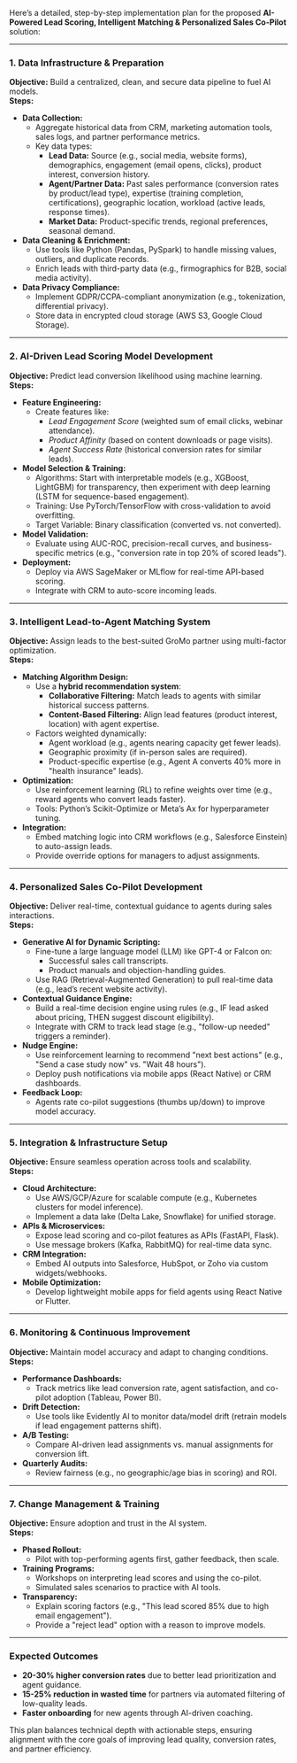 Here’s a detailed, step-by-step implementation plan for the proposed **AI-Powered Lead Scoring, Intelligent Matching & Personalized Sales Co-Pilot** solution:

---

### **1. Data Infrastructure & Preparation**

**Objective:** Build a centralized, clean, and secure data pipeline to fuel AI models.  
**Steps:**

- **Data Collection:**
  - Aggregate historical data from CRM, marketing automation tools, sales logs, and partner performance metrics.
  - Key data types:
    - **Lead Data:** Source (e.g., social media, website forms), demographics, engagement (email opens, clicks), product interest, conversion history.
    - **Agent/Partner Data:** Past sales performance (conversion rates by product/lead type), expertise (training completion, certifications), geographic location, workload (active leads, response times).
    - **Market Data:** Product-specific trends, regional preferences, seasonal demand.
- **Data Cleaning & Enrichment:**
  - Use tools like Python (Pandas, PySpark) to handle missing values, outliers, and duplicate records.
  - Enrich leads with third-party data (e.g., firmographics for B2B, social media activity).
- **Data Privacy Compliance:**
  - Implement GDPR/CCPA-compliant anonymization (e.g., tokenization, differential privacy).
  - Store data in encrypted cloud storage (AWS S3, Google Cloud Storage).

---

### **2. AI-Driven Lead Scoring Model Development**

**Objective:** Predict lead conversion likelihood using machine learning.  
**Steps:**

- **Feature Engineering:**
  - Create features like:
    - _Lead Engagement Score_ (weighted sum of email clicks, webinar attendance).
    - _Product Affinity_ (based on content downloads or page visits).
    - _Agent Success Rate_ (historical conversion rates for similar leads).
- **Model Selection & Training:**
  - Algorithms: Start with interpretable models (e.g., XGBoost, LightGBM) for transparency, then experiment with deep learning (LSTM for sequence-based engagement).
  - Training: Use PyTorch/TensorFlow with cross-validation to avoid overfitting.
  - Target Variable: Binary classification (converted vs. not converted).
- **Model Validation:**
  - Evaluate using AUC-ROC, precision-recall curves, and business-specific metrics (e.g., "conversion rate in top 20% of scored leads").
- **Deployment:**
  - Deploy via AWS SageMaker or MLflow for real-time API-based scoring.
  - Integrate with CRM to auto-score incoming leads.

---

### **3. Intelligent Lead-to-Agent Matching System**

**Objective:** Assign leads to the best-suited GroMo partner using multi-factor optimization.  
**Steps:**

- **Matching Algorithm Design:**
  - Use a **hybrid recommendation system**:
    - **Collaborative Filtering:** Match leads to agents with similar historical success patterns.
    - **Content-Based Filtering:** Align lead features (product interest, location) with agent expertise.
  - Factors weighted dynamically:
    - Agent workload (e.g., agents nearing capacity get fewer leads).
    - Geographic proximity (if in-person sales are required).
    - Product-specific expertise (e.g., Agent A converts 40% more in "health insurance" leads).
- **Optimization:**
  - Use reinforcement learning (RL) to refine weights over time (e.g., reward agents who convert leads faster).
  - Tools: Python’s Scikit-Optimize or Meta’s Ax for hyperparameter tuning.
- **Integration:**
  - Embed matching logic into CRM workflows (e.g., Salesforce Einstein) to auto-assign leads.
  - Provide override options for managers to adjust assignments.

---

### **4. Personalized Sales Co-Pilot Development**

**Objective:** Deliver real-time, contextual guidance to agents during sales interactions.  
**Steps:**

- **Generative AI for Dynamic Scripting:**
  - Fine-tune a large language model (LLM) like GPT-4 or Falcon on:
    - Successful sales call transcripts.
    - Product manuals and objection-handling guides.
  - Use RAG (Retrieval-Augmented Generation) to pull real-time data (e.g., lead’s recent website activity).
- **Contextual Guidance Engine:**
  - Build a real-time decision engine using rules (e.g., IF lead asked about pricing, THEN suggest discount eligibility).
  - Integrate with CRM to track lead stage (e.g., "follow-up needed" triggers a reminder).
- **Nudge Engine:**
  - Use reinforcement learning to recommend "next best actions" (e.g., "Send a case study now" vs. "Wait 48 hours").
  - Deploy push notifications via mobile apps (React Native) or CRM dashboards.
- **Feedback Loop:**
  - Agents rate co-pilot suggestions (thumbs up/down) to improve model accuracy.

---

### **5. Integration & Infrastructure Setup**

**Objective:** Ensure seamless operation across tools and scalability.  
**Steps:**

- **Cloud Architecture:**
  - Use AWS/GCP/Azure for scalable compute (e.g., Kubernetes clusters for model inference).
  - Implement a data lake (Delta Lake, Snowflake) for unified storage.
- **APIs & Microservices:**
  - Expose lead scoring and co-pilot features as APIs (FastAPI, Flask).
  - Use message brokers (Kafka, RabbitMQ) for real-time data sync.
- **CRM Integration:**
  - Embed AI outputs into Salesforce, HubSpot, or Zoho via custom widgets/webhooks.
- **Mobile Optimization:**
  - Develop lightweight mobile apps for field agents using React Native or Flutter.

---

### **6. Monitoring & Continuous Improvement**

**Objective:** Maintain model accuracy and adapt to changing conditions.  
**Steps:**

- **Performance Dashboards:**
  - Track metrics like lead conversion rate, agent satisfaction, and co-pilot adoption (Tableau, Power BI).
- **Drift Detection:**
  - Use tools like Evidently AI to monitor data/model drift (retrain models if lead engagement patterns shift).
- **A/B Testing:**
  - Compare AI-driven lead assignments vs. manual assignments for conversion lift.
- **Quarterly Audits:**
  - Review fairness (e.g., no geographic/age bias in scoring) and ROI.

---

### **7. Change Management & Training**

**Objective:** Ensure adoption and trust in the AI system.  
**Steps:**

- **Phased Rollout:**
  - Pilot with top-performing agents first, gather feedback, then scale.
- **Training Programs:**
  - Workshops on interpreting lead scores and using the co-pilot.
  - Simulated sales scenarios to practice with AI tools.
- **Transparency:**
  - Explain scoring factors (e.g., "This lead scored 85% due to high email engagement").
  - Provide a "reject lead" option with a reason to improve models.

---

### **Expected Outcomes**

- **20-30% higher conversion rates** due to better lead prioritization and agent guidance.
- **15-25% reduction in wasted time** for partners via automated filtering of low-quality leads.
- **Faster onboarding** for new agents through AI-driven coaching.

This plan balances technical depth with actionable steps, ensuring alignment with the core goals of improving lead quality, conversion rates, and partner efficiency.
